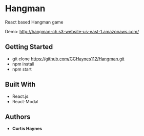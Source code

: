 # Hangman

React based Hangman game

Demo: http://hangman-ch.s3-website-us-east-1.amazonaws.com/

## Getting Started

* git clone https://github.com/CCHaynes112/Hangman.git
* npm install
* npm start

## Built With

* React.js
* React-Modal

## Authors

* **Curtis Haynes**
